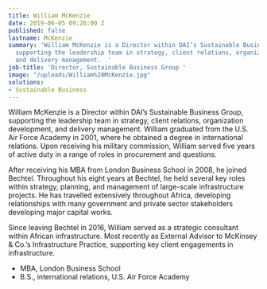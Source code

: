 ```yaml
---
title: William McKenzie
date: 2019-06-05 09:26:00 Z
published: false
lastname: McKenzie
summary: 'William McKenzie is a Director within DAI’s Sustainable Business Group,
  supporting the leadership team in strategy, client relations, organization development,
  and delivery management.  '
job-title: 'Director, Sustainable Business Group '
image: "/uploads/William%20McKenzie.jpg"
solutions:
- Sustainable Business
---
```


William McKenzie is a Director within DAI’s Sustainable Business Group, supporting the leadership team in strategy, client relations, organization development, and delivery management. William graduated from the U.S. Air Force Academy in 2001, where he obtained a degree in international relations. Upon receiving his military commission, William served five years of active duty in a range of roles in procurement and questions. 
 
After receiving his MBA from London Business School in 2008, he joined Bechtel. Throughout his eight years at Bechtel, he held several key roles within strategy, planning, and management of large-scale infrastructure projects. He has travelled extensively throughout Africa, developing relationships with many government and private sector stakeholders developing major capital works.   
 
Since leaving Bechtel in 2016, William served as a strategic consultant within African infrastructure. Most recently as External Advisor to McKinsey & Co.’s Infrastructure Practice, supporting key client engagements in infrastructure. 
 
* MBA, London Business School
* B.S., international relations, U.S. Air Force Academy